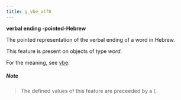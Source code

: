 ```yaml
---
title: g_vbe_utf8
---
```


**verbal ending -pointed-Hebrew**


The pointed representation of the verbal ending of a word in Hebrew.

This feature is present on objects of type *word*.

For the meaning, see [vbe](vbe).

##### Note
> The defined values of this feature are preceeded by a `[`.



